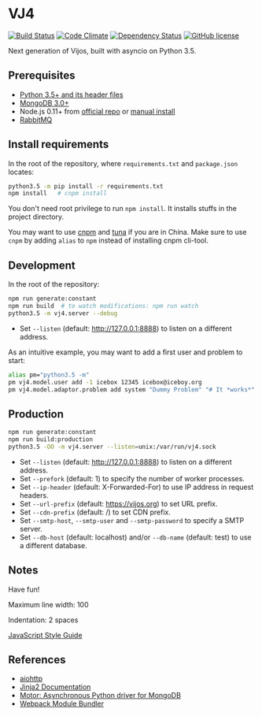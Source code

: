 # VJ4

[![Build Status](https://img.shields.io/travis/vijos/vj4.svg?maxAge=2592000&branch=master&style=flat-square)](https://travis-ci.org/vijos/vj4)
[![Code Climate](https://img.shields.io/codeclimate/github/vijos/vj4.svg?maxAge=2592000&style=flat-square)](https://codeclimate.com/github/vijos/vj4)
[![Dependency Status](https://www.versioneye.com/user/projects/575c163d7757a0004a1ded62/badge.svg?style=flat)](https://www.versioneye.com/user/projects/575c163d7757a0004a1ded62)
[![GitHub license](https://img.shields.io/badge/license-AGPLv3-blue.svg?style=flat-square)](https://raw.githubusercontent.com/vijos/vj4/master/LICENSE)

Next generation of Vijos, built with asyncio on Python 3.5.

## Prerequisites

* [Python 3.5+ and its header files](https://www.python.org/downloads/source/)
* [MongoDB 3.0+](https://docs.mongodb.org/manual/installation/)
* Node.js 0.11+ from [official repo](https://github.com/nodejs/node-v0.x-archive/wiki/Installing-Node.js-via-package-manager)
  or [manual install](http://npm.taobao.org/mirrors/node)
* [RabbitMQ](http://www.rabbitmq.com/)

## Install requirements

In the root of the repository, where `requirements.txt` and `package.json` locates:

```bash
python3.5 -m pip install -r requirements.txt
npm install   # cnpm install
```

You don't need root privilege to run `npm install`. It installs stuffs in the project directory.

You may want to use [cnpm](https://npm.taobao.org/) and [tuna](https://pypi.tuna.tsinghua.edu.cn/)
if you are in China. Make sure to use `cnpm` by adding `alias` to `npm` instead of installing cnpm cli-tool.

## Development

In the root of the repository:

```bash
npm run generate:constant
npm run build  # to watch modifications: npm run watch
python3.5 -m vj4.server --debug
```

* Set `--listen` (default: http://127.0.0.1:8888) to listen on a different address.

As an intuitive example, you may want to add a first user and problem to start:

```bash
alias pm="python3.5 -m"
pm vj4.model.user add -1 icebox 12345 icebox@iceboy.org
pm vj4.model.adaptor.problem add system "Dummy Problem" "# It *works*" -1 777
```

## Production

```bash
npm run generate:constant
npm run build:production
python3.5 -OO -m vj4.server --listen=unix:/var/run/vj4.sock
```

* Set `--listen` (default: http://127.0.0.1:8888) to listen on a different address.
* Set `--prefork` (default: 1) to specify the number of worker processes.
* Set `--ip-header` (default: X-Forwarded-For) to use IP address in request headers.
* Set `--url-prefix` (default: https://vijos.org) to set URL prefix.
* Set `--cdn-prefix` (default: /) to set CDN prefix.
* Set `--smtp-host`, `--smtp-user` and `--smtp-password` to specify a SMTP server.
* Set `--db-host` (default: localhost) and/or `--db-name` (default: test) to use a different
  database.

## Notes

Have fun!

Maximum line width: 100

Indentation: 2 spaces

[JavaScript Style Guide](https://github.com/airbnb/javascript)

## References

* [aiohttp](http://aiohttp.readthedocs.org/en/stable/)
* [Jinja2 Documentation](http://jinja.pocoo.org/docs/)
* [Motor: Asynchronous Python driver for MongoDB](http://motor.readthedocs.org/en/stable/)
* [Webpack Module Bundler](http://webpack.github.io/docs/)
